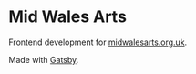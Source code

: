 # Mid Wales Arts

Frontend development for [midwalesarts.org.uk](http://midwalesarts.org.uk).

Made with [Gatsby](https://www.gatsbyjs.com/).
